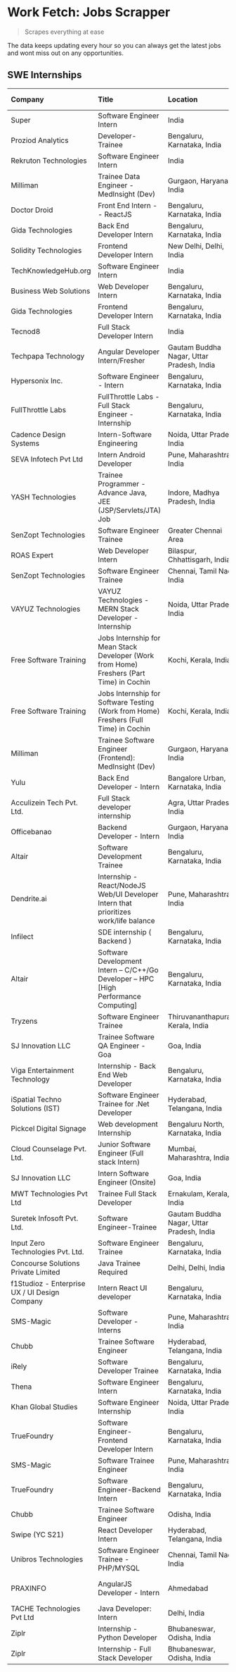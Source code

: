# Work Fetch: Jobs Scrapper
> Scrapes everything at ease

The data keeps updating every hour so you can always get the latest jobs and wont miss out on any opportunities.

## SWE Internships
<!--START_SECTION:workfetch-->
| Company                                       | Title                                                                                    | Location                                  | Link                                                                                                                                                                                                                                                                                                                 | Date Posted   |
|:----------------------------------------------|:-----------------------------------------------------------------------------------------|:------------------------------------------|:---------------------------------------------------------------------------------------------------------------------------------------------------------------------------------------------------------------------------------------------------------------------------------------------------------------------|:--------------|
| Super                                         | Software Engineer Intern                                                                 | India                                     | [Apply](https://in.linkedin.com/jobs/view/software-engineer-intern-at-super-3832648104?refId=4pQ0S2xZz%2Fn0ZmyveJeEYw%3D%3D&trackingId=0lM9DNXdz%2FIG0giq%2FGUZYQ%3D%3D&position=2&pageNum=1&trk=public_jobs_jserp-result_search-card)                                                                               | 2024-02-23    |
| Proziod Analytics                             | Developer-Trainee                                                                        | Bengaluru, Karnataka, India               | [Apply](https://in.linkedin.com/jobs/view/developer-trainee-at-proziod-analytics-3838200708?refId=4pQ0S2xZz%2Fn0ZmyveJeEYw%3D%3D&trackingId=e4gp3GwmOFdojYWTkbX2Hw%3D%3D&position=9&pageNum=1&trk=public_jobs_jserp-result_search-card)                                                                              | 2024-02-23    |
| Rekruton Technologies                         | Software Engineer Intern                                                                 | India                                     | [Apply](https://in.linkedin.com/jobs/view/software-engineer-intern-at-rekruton-technologies-3838288724?refId=4pQ0S2xZz%2Fn0ZmyveJeEYw%3D%3D&trackingId=937S4g%2ByD1iTX%2BfoPjUlHg%3D%3D&position=21&pageNum=1&trk=public_jobs_jserp-result_search-card)                                                              | 2024-02-23    |
| Milliman                                      | Trainee Data Engineer - MedInsight (Dev)                                                 | Gurgaon, Haryana, India                   | [Apply](https://in.linkedin.com/jobs/view/trainee-data-engineer-medinsight-dev-at-milliman-3789275187?refId=7u85%2FA%2Byk5eUsqBs7H%2Bs7g%3D%3D&trackingId=c6eZh4knUTuqVwdylIE6FQ%3D%3D&position=16&pageNum=2&trk=public_jobs_jserp-result_search-card)                                                               | 2024-02-23    |
| Doctor Droid                                  | Front End Intern -- ReactJS                                                              | Bengaluru, Karnataka, India               | [Apply](https://in.linkedin.com/jobs/view/front-end-intern-reactjs-at-doctor-droid-3837056347?refId=g%2B%2B70igtBEa0Aq6TMPTP%2Bg%3D%3D&trackingId=QvnXErhVGrFrVZHjvVX7aA%3D%3D&position=8&pageNum=3&trk=public_jobs_jserp-result_search-card)                                                                        | 2024-02-23    |
| Gida Technologies                             | Back End Developer Intern                                                                | Bengaluru, Karnataka, India               | [Apply](https://in.linkedin.com/jobs/view/back-end-developer-intern-at-gida-technologies-3836849295?refId=g%2B%2B70igtBEa0Aq6TMPTP%2Bg%3D%3D&trackingId=gyJZcVGbPIm6528vxr4bBg%3D%3D&position=24&pageNum=3&trk=public_jobs_jserp-result_search-card)                                                                 | 2024-02-23    |
| Solidity Technologies                         | Frontend Developer Intern                                                                | New Delhi, Delhi, India                   | [Apply](https://in.linkedin.com/jobs/view/frontend-developer-intern-at-solidity-technologies-3831583934?refId=7u85%2FA%2Byk5eUsqBs7H%2Bs7g%3D%3D&trackingId=3CmWGpOWThsYv508Ifv0iw%3D%3D&position=2&pageNum=2&trk=public_jobs_jserp-result_search-card)                                                              | 2024-02-22    |
| TechKnowledgeHub.org                          | Software Engineer Intern                                                                 | India                                     | [Apply](https://in.linkedin.com/jobs/view/software-engineer-intern-at-techknowledgehub-org-3833679350?refId=g%2B%2B70igtBEa0Aq6TMPTP%2Bg%3D%3D&trackingId=%2B9DeivrsZzXdhiKbuGlqXw%3D%3D&position=6&pageNum=3&trk=public_jobs_jserp-result_search-card)                                                              | 2024-02-22    |
| Business Web Solutions                        | Web Developer Intern                                                                     | Bengaluru, Karnataka, India               | [Apply](https://in.linkedin.com/jobs/view/web-developer-intern-at-business-web-solutions-3835789494?refId=yfgpRkEUDbCGlbngOuL6ow%3D%3D&trackingId=MNtTDecc3egMbe71chg6mw%3D%3D&position=22&pageNum=0&trk=public_jobs_jserp-result_search-card)                                                                       | 2024-02-21    |
| Gida Technologies                             | Frontend Developer Intern                                                                | Bengaluru, Karnataka, India               | [Apply](https://in.linkedin.com/jobs/view/frontend-developer-intern-at-gida-technologies-3836040945?refId=4pQ0S2xZz%2Fn0ZmyveJeEYw%3D%3D&trackingId=8Isd1Jnj81TxPgDnn2jTJQ%3D%3D&position=5&pageNum=1&trk=public_jobs_jserp-result_search-card)                                                                      | 2024-02-21    |
| Tecnod8                                       | Full Stack Developer Intern                                                              | India                                     | [Apply](https://in.linkedin.com/jobs/view/full-stack-developer-intern-at-tecnod8-3830985407?refId=7u85%2FA%2Byk5eUsqBs7H%2Bs7g%3D%3D&trackingId=RlyyXZmQL77FDufqjL7lvg%3D%3D&position=5&pageNum=2&trk=public_jobs_jserp-result_search-card)                                                                          | 2024-02-21    |
| Techpapa Technology                           | Angular Developer Intern/Fresher                                                         | Gautam Buddha Nagar, Uttar Pradesh, India | [Apply](https://in.linkedin.com/jobs/view/angular-developer-intern-fresher-at-techpapa-technology-3834305862?refId=4pQ0S2xZz%2Fn0ZmyveJeEYw%3D%3D&trackingId=z9mw%2BiP4V8oV7L0GVcxCrg%3D%3D&position=20&pageNum=1&trk=public_jobs_jserp-result_search-card)                                                          | 2024-02-20    |
| Hypersonix Inc.                               | Software Engineer - Intern                                                               | Bengaluru, Karnataka, India               | [Apply](https://in.linkedin.com/jobs/view/software-engineer-intern-at-hypersonix-inc-3833055982?refId=yfgpRkEUDbCGlbngOuL6ow%3D%3D&trackingId=CAsKKiQov3s0zEv5R%2FnUZg%3D%3D&position=3&pageNum=0&trk=public_jobs_jserp-result_search-card)                                                                          | 2024-02-18    |
| FullThrottle Labs                             | FullThrottle Labs - Full Stack Engineer - Internship                                     | Bengaluru, Karnataka, India               | [Apply](https://in.linkedin.com/jobs/view/fullthrottle-labs-full-stack-engineer-internship-at-fullthrottle-labs-3829636016?refId=4pQ0S2xZz%2Fn0ZmyveJeEYw%3D%3D&trackingId=6mmeCDM5dV1G1dnGJkwqKA%3D%3D&position=24&pageNum=1&trk=public_jobs_jserp-result_search-card)                                              | 2024-02-17    |
| Cadence Design Systems                        | Intern-Software Engineering                                                              | Noida, Uttar Pradesh, India               | [Apply](https://in.linkedin.com/jobs/view/intern-software-engineering-at-cadence-design-systems-3794689056?refId=7u85%2FA%2Byk5eUsqBs7H%2Bs7g%3D%3D&trackingId=01MnTcBw4G376F2I9PYHdQ%3D%3D&position=11&pageNum=2&trk=public_jobs_jserp-result_search-card)                                                          | 2024-02-17    |
| SEVA Infotech Pvt Ltd                         | Intern Android Developer                                                                 | Pune, Maharashtra, India                  | [Apply](https://in.linkedin.com/jobs/view/intern-android-developer-at-seva-infotech-pvt-ltd-3826704979?refId=g%2B%2B70igtBEa0Aq6TMPTP%2Bg%3D%3D&trackingId=UqE5wPCRryy33zuspilGlg%3D%3D&position=3&pageNum=3&trk=public_jobs_jserp-result_search-card)                                                               | 2024-02-14    |
| YASH Technologies                             | Trainee Programmer - Advance Java, JEE (JSP/Servlets/JTA) Job                            | Indore, Madhya Pradesh, India             | [Apply](https://in.linkedin.com/jobs/view/trainee-programmer-advance-java-jee-jsp-servlets-jta-job-at-yash-technologies-3811759183?refId=yfgpRkEUDbCGlbngOuL6ow%3D%3D&trackingId=clWaoUGFacRUpeQ%2BOOM48g%3D%3D&position=14&pageNum=0&trk=public_jobs_jserp-result_search-card)                                      | 2024-02-13    |
| SenZopt Technologies                          | Software Engineer Trainee                                                                | Greater Chennai Area                      | [Apply](https://in.linkedin.com/jobs/view/software-engineer-trainee-at-senzopt-technologies-3827688781?refId=4pQ0S2xZz%2Fn0ZmyveJeEYw%3D%3D&trackingId=z3Njb6N5QzAi7nNwSDhDQA%3D%3D&position=6&pageNum=1&trk=public_jobs_jserp-result_search-card)                                                                   | 2024-02-12    |
| ROAS Expert                                   | Web Developer Intern                                                                     | Bilaspur, Chhattisgarh, India             | [Apply](https://in.linkedin.com/jobs/view/web-developer-intern-at-roas-expert-3828189292?refId=4pQ0S2xZz%2Fn0ZmyveJeEYw%3D%3D&trackingId=2f7OcTqayPaZd6e3mC%2Bnng%3D%3D&position=11&pageNum=1&trk=public_jobs_jserp-result_search-card)                                                                              | 2024-02-12    |
| SenZopt Technologies                          | Software Engineer Trainee                                                                | Chennai, Tamil Nadu, India                | [Apply](https://in.linkedin.com/jobs/view/software-engineer-trainee-at-senzopt-technologies-3827686880?refId=4pQ0S2xZz%2Fn0ZmyveJeEYw%3D%3D&trackingId=1L5h1ONwN%2FYuVlZVMVTsIQ%3D%3D&position=17&pageNum=1&trk=public_jobs_jserp-result_search-card)                                                                | 2024-02-12    |
| VAYUZ Technologies                            | VAYUZ Technologies - MERN Stack Developer - Internship                                   | Noida, Uttar Pradesh, India               | [Apply](https://in.linkedin.com/jobs/view/vayuz-technologies-mern-stack-developer-internship-at-vayuz-technologies-3822619356?refId=7u85%2FA%2Byk5eUsqBs7H%2Bs7g%3D%3D&trackingId=sl9O8gi6QZ8edytqiBra5g%3D%3D&position=1&pageNum=2&trk=public_jobs_jserp-result_search-card)                                        | 2024-02-10    |
| Free Software Training                        | Jobs Internship for Mean Stack Developer (Work from Home) Freshers (Part Time) in Cochin | Kochi, Kerala, India                      | [Apply](https://in.linkedin.com/jobs/view/jobs-internship-for-mean-stack-developer-work-from-home-freshers-part-time-in-cochin-at-free-software-training-3826556130?refId=7u85%2FA%2Byk5eUsqBs7H%2Bs7g%3D%3D&trackingId=tVBB5i07c8MeRiiNIosWSg%3D%3D&position=21&pageNum=2&trk=public_jobs_jserp-result_search-card) | 2024-02-10    |
| Free Software Training                        | Jobs Internship for Software Testing (Work from Home) Freshers (Full Time) in Cochin     | Kochi, Kerala, India                      | [Apply](https://in.linkedin.com/jobs/view/jobs-internship-for-software-testing-work-from-home-freshers-full-time-in-cochin-at-free-software-training-3826557030?refId=g%2B%2B70igtBEa0Aq6TMPTP%2Bg%3D%3D&trackingId=xYnbq1OMvMnz%2BbhHDaq9Yw%3D%3D&position=5&pageNum=3&trk=public_jobs_jserp-result_search-card)    | 2024-02-10    |
| Milliman                                      | Trainee Software Engineer (Frontend): MedInsight (Dev)                                   | Gurgaon, Haryana, India                   | [Apply](https://in.linkedin.com/jobs/view/trainee-software-engineer-frontend-medinsight-dev-at-milliman-3792874280?refId=yfgpRkEUDbCGlbngOuL6ow%3D%3D&trackingId=%2BaaeNBzZLTCma9ArZ2sMDQ%3D%3D&position=5&pageNum=0&trk=public_jobs_jserp-result_search-card)                                                       | 2024-02-09    |
| Yulu                                          | Back End Developer - Intern                                                              | Bangalore Urban, Karnataka, India         | [Apply](https://in.linkedin.com/jobs/view/back-end-developer-intern-at-yulu-3821682220?refId=yfgpRkEUDbCGlbngOuL6ow%3D%3D&trackingId=1%2BBiyA7AyqSfcNIApgeB7Q%3D%3D&position=11&pageNum=0&trk=public_jobs_jserp-result_search-card)                                                                                  | 2024-02-04    |
| Acculizein Tech Pvt. Ltd.                     | Full Stack developer  internship                                                         | Agra, Uttar Pradesh, India                | [Apply](https://in.linkedin.com/jobs/view/full-stack-developer-internship-at-acculizein-tech-pvt-ltd-3817241175?refId=7u85%2FA%2Byk5eUsqBs7H%2Bs7g%3D%3D&trackingId=6WgKYocTqUzwIjle%2BA%2Baww%3D%3D&position=18&pageNum=2&trk=public_jobs_jserp-result_search-card)                                                 | 2024-02-04    |
| Officebanao                                   | Backend Developer - Intern                                                               | Gurgaon, Haryana, India                   | [Apply](https://in.linkedin.com/jobs/view/backend-developer-intern-at-officebanao-3814263731?refId=yfgpRkEUDbCGlbngOuL6ow%3D%3D&trackingId=2SDzNv9tCQSafF4ryW5vpQ%3D%3D&position=20&pageNum=0&trk=public_jobs_jserp-result_search-card)                                                                              | 2024-01-31    |
| Altair                                        | Software Development Trainee                                                             | Bengaluru, Karnataka, India               | [Apply](https://in.linkedin.com/jobs/view/software-development-trainee-at-altair-3817606202?refId=yfgpRkEUDbCGlbngOuL6ow%3D%3D&trackingId=3cuqtzQpvKkEe09zNqYGOQ%3D%3D&position=21&pageNum=0&trk=public_jobs_jserp-result_search-card)                                                                               | 2024-01-31    |
| Dendrite.ai                                   | Internship - React/NodeJS Web/UI Developer Intern that prioritizes work/life balance     | Pune, Maharashtra, India                  | [Apply](https://in.linkedin.com/jobs/view/internship-react-nodejs-web-ui-developer-intern-that-prioritizes-work-life-balance-at-dendrite-ai-3818948068?refId=4pQ0S2xZz%2Fn0ZmyveJeEYw%3D%3D&trackingId=D%2BQttJFgFfGJ2eqCW1KzXQ%3D%3D&position=4&pageNum=1&trk=public_jobs_jserp-result_search-card)                 | 2024-01-31    |
| Infilect                                      | SDE internship ( Backend )                                                               | Bengaluru, Karnataka, India               | [Apply](https://in.linkedin.com/jobs/view/sde-internship-backend-at-infilect-3815120558?refId=yfgpRkEUDbCGlbngOuL6ow%3D%3D&trackingId=OD9rzpcvyRaKsxll5nuJww%3D%3D&position=25&pageNum=0&trk=public_jobs_jserp-result_search-card)                                                                                   | 2024-01-25    |
| Altair                                        | Software Development Intern – C/C++/Go Developer – HPC [High Performance Computing]      | Bengaluru, Karnataka, India               | [Apply](https://in.linkedin.com/jobs/view/software-development-intern-%E2%80%93-c-c%2B%2B-go-developer-%E2%80%93-hpc-high-performance-computing-at-altair-3809167074?refId=7u85%2FA%2Byk5eUsqBs7H%2Bs7g%3D%3D&trackingId=GtyB6PomdoDFtLFURdFg5w%3D%3D&position=8&pageNum=2&trk=public_jobs_jserp-result_search-card) | 2024-01-19    |
| Tryzens                                       | Software Engineer Trainee                                                                | Thiruvananthapuram, Kerala, India         | [Apply](https://in.linkedin.com/jobs/view/software-engineer-trainee-at-tryzens-3809363491?refId=4pQ0S2xZz%2Fn0ZmyveJeEYw%3D%3D&trackingId=CThsUikY9Spwi2KVrcLOGg%3D%3D&position=12&pageNum=1&trk=public_jobs_jserp-result_search-card)                                                                               | 2024-01-18    |
| SJ Innovation LLC                             | Trainee Software QA Engineer - Goa                                                       | Goa, India                                | [Apply](https://in.linkedin.com/jobs/view/trainee-software-qa-engineer-goa-at-sj-innovation-llc-3804578231?refId=g%2B%2B70igtBEa0Aq6TMPTP%2Bg%3D%3D&trackingId=JmvnMUpNaS24lt80v49lhQ%3D%3D&position=20&pageNum=3&trk=public_jobs_jserp-result_search-card)                                                          | 2024-01-18    |
| Viga Entertainment Technology                 | Internship - Back End Web Developer                                                      | Bengaluru, Karnataka, India               | [Apply](https://in.linkedin.com/jobs/view/internship-back-end-web-developer-at-viga-entertainment-technology-3817712040?refId=g%2B%2B70igtBEa0Aq6TMPTP%2Bg%3D%3D&trackingId=h%2Fn80tpfCKYnj486barXwA%3D%3D&position=9&pageNum=3&trk=public_jobs_jserp-result_search-card)                                            | 2024-01-17    |
| iSpatial Techno Solutions (IST)               | Software Engineer Trainee for .Net Developer                                             | Hyderabad, Telangana, India               | [Apply](https://in.linkedin.com/jobs/view/software-engineer-trainee-for-net-developer-at-ispatial-techno-solutions-ist-3826984352?refId=7u85%2FA%2Byk5eUsqBs7H%2Bs7g%3D%3D&trackingId=31jpoVvbqipyOTjG0Cf2ww%3D%3D&position=25&pageNum=2&trk=public_jobs_jserp-result_search-card)                                   | 2024-01-16    |
| Pickcel Digital Signage                       | Web development Internship                                                               | Bengaluru North, Karnataka, India         | [Apply](https://in.linkedin.com/jobs/view/web-development-internship-at-pickcel-digital-signage-3826062393?refId=7u85%2FA%2Byk5eUsqBs7H%2Bs7g%3D%3D&trackingId=aZd7PkARM53FKiv0Y8lcMQ%3D%3D&position=6&pageNum=2&trk=public_jobs_jserp-result_search-card)                                                           | 2024-01-15    |
| Cloud Counselage Pvt. Ltd.                    | Junior Software Engineer (Full stack Intern)                                             | Mumbai, Maharashtra, India                | [Apply](https://in.linkedin.com/jobs/view/junior-software-engineer-full-stack-intern-at-cloud-counselage-pvt-ltd-3803132814?refId=yfgpRkEUDbCGlbngOuL6ow%3D%3D&trackingId=QeXozHU0MYs96MxPcPP4Kg%3D%3D&position=18&pageNum=0&trk=public_jobs_jserp-result_search-card)                                               | 2024-01-11    |
| SJ Innovation LLC                             | Intern Software Engineer (Onsite)                                                        | Goa, India                                | [Apply](https://in.linkedin.com/jobs/view/intern-software-engineer-onsite-at-sj-innovation-llc-3799959011?refId=4pQ0S2xZz%2Fn0ZmyveJeEYw%3D%3D&trackingId=igCRtoXBCMFLiC6uvkjq8w%3D%3D&position=8&pageNum=1&trk=public_jobs_jserp-result_search-card)                                                                | 2024-01-11    |
| MWT Technologies Pvt Ltd                      | Trainee Full Stack Developer                                                             | Ernakulam, Kerala, India                  | [Apply](https://in.linkedin.com/jobs/view/trainee-full-stack-developer-at-mwt-technologies-pvt-ltd-3800921715?refId=yfgpRkEUDbCGlbngOuL6ow%3D%3D&trackingId=EB9Am6AjkgZDSyGLMgLvww%3D%3D&position=4&pageNum=0&trk=public_jobs_jserp-result_search-card)                                                              | 2024-01-09    |
| Suretek Infosoft Pvt. Ltd.                    | Software Engineer-Trainee                                                                | Gautam Buddha Nagar, Uttar Pradesh, India | [Apply](https://in.linkedin.com/jobs/view/software-engineer-trainee-at-suretek-infosoft-pvt-ltd-3800934643?refId=yfgpRkEUDbCGlbngOuL6ow%3D%3D&trackingId=aGj6PXtOFMNAL0eSsZwlqQ%3D%3D&position=16&pageNum=0&trk=public_jobs_jserp-result_search-card)                                                                | 2024-01-09    |
| Input Zero Technologies Pvt. Ltd.             | Software Engineer Trainee                                                                | Bengaluru, Karnataka, India               | [Apply](https://in.linkedin.com/jobs/view/software-engineer-trainee-at-input-zero-technologies-pvt-ltd-3800927643?refId=yfgpRkEUDbCGlbngOuL6ow%3D%3D&trackingId=Bnp8V64Q6Mb0cwFBqyzRmw%3D%3D&position=24&pageNum=0&trk=public_jobs_jserp-result_search-card)                                                         | 2024-01-09    |
| Concourse Solutions Private Limited           | Java Trainee Required                                                                    | Delhi, Delhi, India                       | [Apply](https://in.linkedin.com/jobs/view/java-trainee-required-at-concourse-solutions-private-limited-3800941190?refId=g%2B%2B70igtBEa0Aq6TMPTP%2Bg%3D%3D&trackingId=XstH8jbeEpCVcU%2FlJdTesQ%3D%3D&position=4&pageNum=3&trk=public_jobs_jserp-result_search-card)                                                  | 2024-01-09    |
| f1Studioz - Enterprise UX / UI Design Company | Intern React UI developer                                                                | Bengaluru, Karnataka, India               | [Apply](https://in.linkedin.com/jobs/view/intern-react-ui-developer-at-f1studioz-enterprise-ux-ui-design-company-3796354738?refId=yfgpRkEUDbCGlbngOuL6ow%3D%3D&trackingId=zfn68did4hYIH11nb7r8RA%3D%3D&position=6&pageNum=0&trk=public_jobs_jserp-result_search-card)                                                | 2024-01-08    |
| SMS-Magic                                     | Software Developer -Interns                                                              | Pune, Maharashtra, India                  | [Apply](https://in.linkedin.com/jobs/view/software-developer-interns-at-sms-magic-3799485343?refId=4pQ0S2xZz%2Fn0ZmyveJeEYw%3D%3D&trackingId=%2BbHFHmv%2FtfpvuYLLqF%2F9uA%3D%3D&position=3&pageNum=1&trk=public_jobs_jserp-result_search-card)                                                                       | 2024-01-05    |
| Chubb                                         | Trainee Software Engineer                                                                | Hyderabad, Telangana, India               | [Apply](https://in.linkedin.com/jobs/view/trainee-software-engineer-at-chubb-3811550279?refId=7u85%2FA%2Byk5eUsqBs7H%2Bs7g%3D%3D&trackingId=d1OziPOoGG0qeV1HzSvqEQ%3D%3D&position=12&pageNum=2&trk=public_jobs_jserp-result_search-card)                                                                             | 2023-12-28    |
| iRely                                         | Software Developer Trainee                                                               | Bengaluru, Karnataka, India               | [Apply](https://in.linkedin.com/jobs/view/software-developer-trainee-at-irely-3801577534?refId=yfgpRkEUDbCGlbngOuL6ow%3D%3D&trackingId=jId6HI2E1V%2FY35o4CGE5Bw%3D%3D&position=10&pageNum=0&trk=public_jobs_jserp-result_search-card)                                                                                | 2023-12-22    |
| Thena                                         | Software Engineer Intern                                                                 | Bengaluru, Karnataka, India               | [Apply](https://in.linkedin.com/jobs/view/software-engineer-intern-at-thena-3778731751?refId=yfgpRkEUDbCGlbngOuL6ow%3D%3D&trackingId=22MCPa%2FG8QWekVsX4QGrDA%3D%3D&position=13&pageNum=0&trk=public_jobs_jserp-result_search-card)                                                                                  | 2023-12-05    |
| Khan Global Studies                           | Software Engineer Internship                                                             | Noida, Uttar Pradesh, India               | [Apply](https://in.linkedin.com/jobs/view/software-engineer-internship-at-khan-global-studies-3766942197?refId=4pQ0S2xZz%2Fn0ZmyveJeEYw%3D%3D&trackingId=ZghQVhFsaWq6TSajw8Gukw%3D%3D&position=16&pageNum=1&trk=public_jobs_jserp-result_search-card)                                                                | 2023-11-27    |
| TrueFoundry                                   | Software Engineer- Frontend Developer Intern                                             | Bengaluru, Karnataka, India               | [Apply](https://in.linkedin.com/jobs/view/software-engineer-frontend-developer-intern-at-truefoundry-3790095058?refId=yfgpRkEUDbCGlbngOuL6ow%3D%3D&trackingId=Ct3SL9KtJUIAHK0LV2%2BWXw%3D%3D&position=12&pageNum=0&trk=public_jobs_jserp-result_search-card)                                                         | 2023-11-24    |
| SMS-Magic                                     | Software Trainee Engineer                                                                | Pune, Maharashtra, India                  | [Apply](https://in.linkedin.com/jobs/view/software-trainee-engineer-at-sms-magic-3761409781?refId=yfgpRkEUDbCGlbngOuL6ow%3D%3D&trackingId=CEPojz3aVtXoQE64gdc%2FBQ%3D%3D&position=23&pageNum=0&trk=public_jobs_jserp-result_search-card)                                                                             | 2023-11-16    |
| TrueFoundry                                   | Software Engineer-Backend Intern                                                         | Bengaluru, Karnataka, India               | [Apply](https://in.linkedin.com/jobs/view/software-engineer-backend-intern-at-truefoundry-3779508170?refId=4pQ0S2xZz%2Fn0ZmyveJeEYw%3D%3D&trackingId=2k6GyzcqKsYEwSjg3iCAPw%3D%3D&position=1&pageNum=1&trk=public_jobs_jserp-result_search-card)                                                                     | 2023-11-10    |
| Chubb                                         | Trainee Software Engineer                                                                | Odisha, India                             | [Apply](https://in.linkedin.com/jobs/view/trainee-software-engineer-at-chubb-3756335100?refId=g%2B%2B70igtBEa0Aq6TMPTP%2Bg%3D%3D&trackingId=kLFMo2ntQdxl9bIgO6RH3g%3D%3D&position=2&pageNum=3&trk=public_jobs_jserp-result_search-card)                                                                              | 2023-11-02    |
| Swipe (YC S21)                                | React Developer Intern                                                                   | Hyderabad, Telangana, India               | [Apply](https://in.linkedin.com/jobs/view/react-developer-intern-at-swipe-yc-s21-3737600089?refId=yfgpRkEUDbCGlbngOuL6ow%3D%3D&trackingId=H%2Fil16v3OQ6weWaxR4fV6Q%3D%3D&position=15&pageNum=0&trk=public_jobs_jserp-result_search-card)                                                                             | 2023-10-13    |
| Unibros Technologies                          | Software Engineer Trainee - PHP/MYSQL                                                    | Chennai, Tamil Nadu, India                | [Apply](https://in.linkedin.com/jobs/view/software-engineer-trainee-php-mysql-at-unibros-technologies-3656599241?refId=4pQ0S2xZz%2Fn0ZmyveJeEYw%3D%3D&trackingId=TD8PFSnTtR%2FTp9ikH4yt2g%3D%3D&position=7&pageNum=1&trk=public_jobs_jserp-result_search-card)                                                       | 2023-06-12    |
| PRAXINFO                                      | AngularJS Developer - Intern | Ahmedabad                                                 | Ahmedabad, Gujarat, India                 | [Apply](https://in.linkedin.com/jobs/view/angularjs-developer-intern-ahmedabad-at-praxinfo-3656594961?refId=g%2B%2B70igtBEa0Aq6TMPTP%2Bg%3D%3D&trackingId=HHWCkWtFHtFdMvE6Ermz1Q%3D%3D&position=1&pageNum=3&trk=public_jobs_jserp-result_search-card)                                                                | 2023-06-12    |
| TACHE Technologies Pvt Ltd                    | Java Developer: Intern                                                                   | Delhi, India                              | [Apply](https://in.linkedin.com/jobs/view/java-developer-intern-at-tache-technologies-pvt-ltd-3627622735?refId=7u85%2FA%2Byk5eUsqBs7H%2Bs7g%3D%3D&trackingId=2iA3%2BFy7gSb28OhKV3VwaA%3D%3D&position=17&pageNum=2&trk=public_jobs_jserp-result_search-card)                                                          | 2023-06-06    |
| Ziplr                                         | Internship - Python Developer                                                            | Bhubaneswar, Odisha, India                | [Apply](https://in.linkedin.com/jobs/view/internship-python-developer-at-ziplr-3645677592?refId=7u85%2FA%2Byk5eUsqBs7H%2Bs7g%3D%3D&trackingId=y86tiJMj1iQ7nHoil9Rx7w%3D%3D&position=4&pageNum=2&trk=public_jobs_jserp-result_search-card)                                                                            | 2023-06-02    |
| Ziplr                                         | Internship - Full Stack Developer                                                        | Bhubaneswar, Odisha, India                | [Apply](https://in.linkedin.com/jobs/view/internship-full-stack-developer-at-ziplr-3645675705?refId=7u85%2FA%2Byk5eUsqBs7H%2Bs7g%3D%3D&trackingId=3y492UprEqJNNiibXFKl8g%3D%3D&position=10&pageNum=2&trk=public_jobs_jserp-result_search-card)                                                                       | 2023-06-02    |
<!--END_SECTION:workfetch-->
